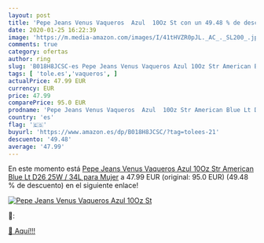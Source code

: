 ```yaml
---
layout: post
title: 'Pepe Jeans Venus Vaqueros  Azul  10Oz St con un 49.48 % de descuento'
date: 2020-01-25 16:22:39
image: 'https://m.media-amazon.com/images/I/41tHVZR0pJL._AC_._SL200_.jpg'
comments: true
category: ofertas
author: ring
slug: 'B018H8JCSC-es Pepe Jeans Venus Vaqueros Azul 10Oz Str American Blue Lt...'
tags: [ 'tole.es','vaqueros', ]
actualPrice: 47.99 EUR
currency: EUR
price: 47.99
comparePrice: 95.0 EUR
prodname: 'Pepe Jeans Venus Vaqueros  Azul  10Oz Str American Blue Lt D26   25W / 34L para Mujer'
country: 'es'
flag: '🇪🇸'
buyurl: 'https://www.amazon.es/dp/B018H8JCSC/?tag=tolees-21'
descuento: '49.48'
average: '47.99'
---
```


En este momento está [Pepe Jeans Venus Vaqueros  Azul  10Oz Str American Blue Lt D26   25W / 34L para Mujer](https://www.amazon.es/dp/B018H8JCSC/?tag=tolees-21) a 47.99 EUR (original: 95.0 EUR) (49.48 %  de descuento) en el siguiente enlace!

[![Pepe Jeans Venus Vaqueros  Azul  10Oz St](https://m.media-amazon.com/images/I/41tHVZR0pJL._AC_._SL200_.jpg)](https://www.amazon.es/dp/B018H8JCSC/?tag=tolees-21)

🔎:


[🛒 Aquí!!!](https://www.amazon.es/dp/B018H8JCSC/?tag=tolees-21)
